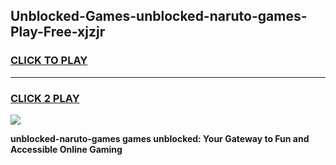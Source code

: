 
## Unblocked-Games-unblocked-naruto-games-Play-Free-xjzjr
<h3>
<a href="https://premium76.site?title=unblocked-naruto-games&ref=23A">CLICK TO PLAY</a></h3>
<hr>

<h3>
<a href="https://premium76.site?title=unblocked-naruto-games&ref=23A">CLICK 2 PLAY</a>
  
</h3>

<a href="https://premium76.site?title=unblocked-naruto-games&ref=23A"><img src="https://clearcache.store/games.png"></a>


**unblocked-naruto-games games unblocked: Your Gateway to Fun and Accessible Online Gaming**
